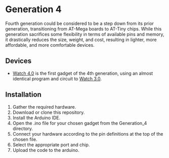 # Generation 4

Fourth generation could be considered to be a step down from its prior generation, transitioning from AT-Mega boards to AT-Tiny chips. While this generation sacrifices some flexibility in terms of available pins and memory, it drastically reduces the size, weight, and cost, resulting in lighter, more affordable, and more comfortable devices.

## Devices

- [Watch 4.0](./Watch4.0/Watch4.0.ino) is the first gadget of the 4th generation, using an almost identical program and circuit to [Watch 3.0](../Generation_3/Watch3.0/Watch3.0.ino).

## Installation

1. Gather the required hardware.
2. Download or clone this repository.
3. Install the Arduino IDE.
4. Open the .ino file for your chosen gadget from the Generation_4 directory.
5. Connect your hardware according to the pin definitions at the top of the chosen file.
7. Select the appropriate port and chip.
6. Upload the code to the arduino.